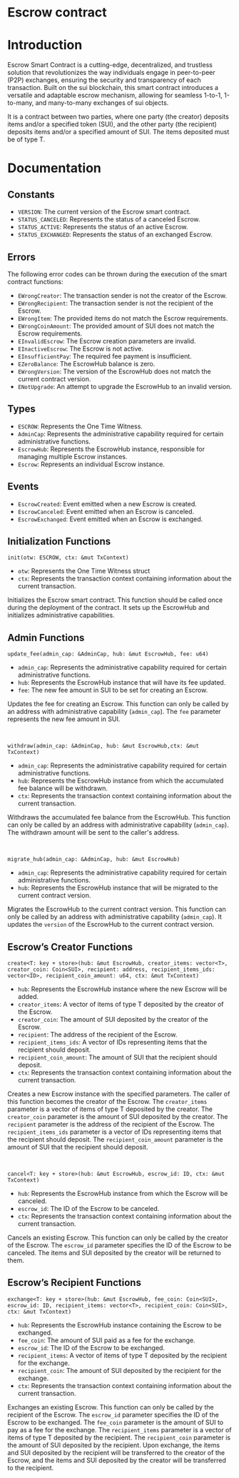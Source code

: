 # Escrow contract
# Introduction

Escrow Smart Contract is a cutting-edge, decentralized, and trustless solution that revolutionizes the way individuals engage in peer-to-peer (P2P) exchanges, ensuring the security and transparency of each transaction. Built on the sui blockchain, this smart contract introduces a versatile and adaptable escrow mechanism, allowing for seamless 1-to-1, 1-to-many, and many-to-many exchanges of sui objects.

It is a contract between two parties, where one party (the creator) deposits items and/or a specified token (SUI), and the other party (the recipient) deposits items and/or a specified amount of SUI. The items deposited must be of type T.

# Documentation

## Constants

- `VERSION`: The current version of the Escrow smart contract.
- `STATUS_CANCELED`: Represents the status of a canceled Escrow.
- `STATUS_ACTIVE`: Represents the status of an active Escrow.
- `STATUS_EXCHANGED`: Represents the status of an exchanged Escrow.

## Errors

The following error codes can be thrown during the execution of the smart contract functions:

- `EWrongCreator`: The transaction sender is not the creator of the Escrow.
- `EWrongRecipient`: The transaction sender is not the recipient of the Escrow.
- `EWrongItem`: The provided items do not match the Escrow requirements.
- `EWrongCoinAmount`: The provided amount of SUI does not match the Escrow requirements.
- `EInvalidEscrow`: The Escrow creation parameters are invalid.
- `EInactiveEscrow`: The Escrow is not active.
- `EInsufficientPay`: The required fee payment is insufficient.
- `EZeroBalance`: The EscrowHub balance is zero.
- `EWrongVersion`: The version of the EscrowHub does not match the current contract version.
- `ENotUpgrade`: An attempt to upgrade the EscrowHub to an invalid version.

## Types

- `ESCROW`: Represents the One Time Witness.
- `AdminCap`: Represents the administrative capability required for certain administrative functions.
- `EscrowHub`: Represents the EscrowHub instance, responsible for managing multiple Escrow instances.
- `Escrow`: Represents an individual Escrow instance.

## Events

- `EscrowCreated`: Event emitted when a new Escrow is created.
- `EscrowCanceled`: Event emitted when an Escrow is canceled.
- `EscrowExchanged`: Event emitted when an Escrow is exchanged.

## Initialization Functions

`init(otw: ESCROW, ctx: &mut TxContext)`

- `otw`: Represents the One Time Witness struct
- `ctx`: Represents the transaction context containing information about the current transaction.

Initializes the Escrow smart contract. This function should be called once during the deployment of the contract. It sets up the EscrowHub and initializes administrative capabilities.

## Admin Functions

`update_fee(admin_cap: &AdminCap, hub: &mut EscrowHub, fee: u64)`

- `admin_cap`: Represents the administrative capability required for certain administrative functions.
- `hub`: Represents the EscrowHub instance that will have its fee updated.
- `fee`: The new fee amount in SUI to be set for creating an Escrow.

Updates the fee for creating an Escrow. This function can only be called by an address with administrative capability (`admin_cap`). The `fee` parameter represents the new fee amount in SUI.  

<br>

`withdraw(admin_cap: &AdminCap, hub: &mut EscrowHub,ctx: &mut TxContext)`

- `admin_cap`: Represents the administrative capability required for certain administrative functions.
- `hub`: Represents the EscrowHub instance from which the accumulated fee balance will be withdrawn.
- `ctx`: Represents the transaction context containing information about the current transaction.

Withdraws the accumulated fee balance from the EscrowHub. This function can only be called by an address with administrative capability (`admin_cap`). The withdrawn amount will be sent to the caller's address.

<br>

`migrate_hub(admin_cap: &AdminCap, hub: &mut EscrowHub)`

- `admin_cap`: Represents the administrative capability required for certain administrative functions.
- `hub`: Represents the EscrowHub instance that will be migrated to the current contract version.

Migrates the EscrowHub to the current contract version. This function can only be called by an address with administrative capability (`admin_cap`). It updates the `version` of the EscrowHub to the current contract version.

## Escrow’s Creator Functions

`create<T: key + store>(hub: &mut EscrowHub, creator_items: vector<T>, creator_coin: Coin<SUI>, recipient: address, recipient_items_ids: vector<ID>, recipient_coin_amount: u64, ctx: &mut TxContext)`

- `hub`: Represents the EscrowHub instance where the new Escrow will be added.
- `creator_items`: A vector of items of type T deposited by the creator of the Escrow.
- `creator_coin`: The amount of SUI deposited by the creator of the Escrow.
- `recipient`: The address of the recipient of the Escrow.
- `recipient_items_ids`: A vector of IDs representing items that the recipient should deposit.
- `recipient_coin_amount`: The amount of SUI that the recipient should deposit.
- `ctx`: Represents the transaction context containing information about the current transaction.

Creates a new Escrow instance with the specified parameters. The caller of this function becomes the creator of the Escrow. The `creator_items` parameter is a vector of items of type T deposited by the creator. The `creator_coin` parameter is the amount of SUI deposited by the creator. The `recipient` parameter is the address of the recipient of the Escrow. The `recipient_items_ids` parameter is a vector of IDs representing items that the recipient should deposit. The `recipient_coin_amount` parameter is the amount of SUI that the recipient should deposit.

<br>

`cancel<T: key + store>(hub: &mut EscrowHub, escrow_id: ID, ctx: &mut TxContext)`

- `hub`: Represents the EscrowHub instance from which the Escrow will be canceled.
- `escrow_id`: The ID of the Escrow to be canceled.
- `ctx`: Represents the transaction context containing information about the current transaction.

Cancels an existing Escrow. This function can only be called by the creator of the Escrow. The `escrow_id` parameter specifies the ID of the Escrow to be canceled. The items and SUI deposited by the creator will be returned to them.

## Escrow’s Recipient Functions

`exchange<T: key + store>(hub: &mut EscrowHub, fee_coin: Coin<SUI>, escrow_id: ID, recipient_items: vector<T>, recipient_coin: Coin<SUI>, ctx: &mut TxContext)`

- `hub`: Represents the EscrowHub instance containing the Escrow to be exchanged.
- `fee_coin`: The amount of SUI paid as a fee for the exchange.
- `escrow_id`: The ID of the Escrow to be exchanged.
- `recipient_items`: A vector of items of type T deposited by the recipient for the exchange.
- `recipient_coin`: The amount of SUI deposited by the recipient for the exchange.
- `ctx`: Represents the transaction context containing information about the current transaction.

Exchanges an existing Escrow. This function can only be called by the recipient of the Escrow. The `escrow_id` parameter specifies the ID of the Escrow to be exchanged. The `fee_coin` parameter is the amount of SUI to pay as a fee for the exchange. The `recipient_items` parameter is a vector of items of type T deposited by the recipient. The `recipient_coin` parameter is the amount of SUI deposited by the recipient. Upon exchange, the items and SUI deposited by the recipient will be transferred to the creator of the Escrow, and the items and SUI deposited by the creator will be transferred to the recipient.